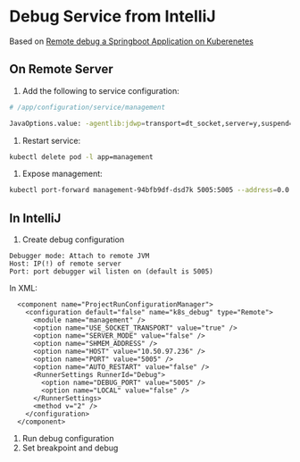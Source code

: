 # Debug Service from IntelliJ

Based on [Remote debug a Springboot Application on Kuberenetes](https://urosht.dev/remote-debug-a-spring-boot-application-on-kubernetes/)

## On Remote Server

1. Add the following to service configuration:

  ```bash
  # /app/configuration/service/management

  JavaOptions.value: -agentlib:jdwp=transport=dt_socket,server=y,suspend=n,address=*:5005
  ```

1. Restart service:

  ```bash
  kubectl delete pod -l app=management
  ```

1. Expose management:

  ```bash
  kubectl port-forward management-94bfb9df-dsd7k 5005:5005 --address=0.0.0.0
  ```

## In IntelliJ

1. Create debug configuration

  ```text
  Debugger mode: Attach to remote JVM
  Host: IP(!) of remote server
  Port: port debugger wil listen on (default is 5005)
  ```

  In XML:

  ```markup
    <component name="ProjectRunConfigurationManager">
      <configuration default="false" name="k8s_debug" type="Remote">
        <module name="management" />
        <option name="USE_SOCKET_TRANSPORT" value="true" />
        <option name="SERVER_MODE" value="false" />
        <option name="SHMEM_ADDRESS" />
        <option name="HOST" value="10.50.97.236" />
        <option name="PORT" value="5005" />
        <option name="AUTO_RESTART" value="false" />
        <RunnerSettings RunnerId="Debug">
          <option name="DEBUG_PORT" value="5005" />
          <option name="LOCAL" value="false" />
        </RunnerSettings>
        <method v="2" />
      </configuration>
    </component>

  ```

1. Run debug configuration
1. Set breakpoint and debug
